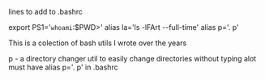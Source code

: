 lines to add to .bashrc

export PS1='`whoami`:$PWD>'
alias la='ls -lFArt --full-time'
alias p='. p'



This is a colection of bash utils I wrote over the years

p - a directory changer util to easily change directories without typing alot
        must have alias p='. p'  in .bashrc




